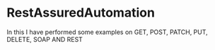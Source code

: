 # RestAssuredAutomation
In this I have performed some examples on GET, POST, PATCH, PUT, DELETE, SOAP AND REST
